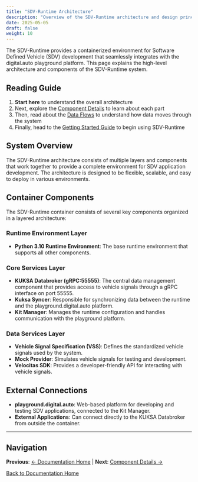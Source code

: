```yaml
---
title: "SDV-Runtime Architecture"
description: "Overview of the SDV-Runtime architecture and design principles"
date: 2025-05-05
draft: false
weight: 10
---
```


The SDV-Runtime provides a containerized environment for Software Defined Vehicle (SDV) development that seamlessly integrates with the digital.auto playground platform. This page explains the high-level architecture and components of the SDV-Runtime system.

## Reading Guide

1. **Start here** to understand the overall architecture
2. Next, explore the [Component Details](./components/) to learn about each part
3. Then, read about the [Data Flows](./data-flows/) to understand how data moves through the system
4. Finally, head to the [Getting Started Guide](/getting-started/) to begin using SDV-Runtime

## System Overview

The SDV-Runtime architecture consists of multiple layers and components that work together to provide a complete environment for SDV application development. The architecture is designed to be flexible, scalable, and easy to deploy in various environments.

## Container Components

The SDV-Runtime container consists of several key components organized in a layered architecture:

### Runtime Environment Layer

- **Python 3.10 Runtime Environment**: The base runtime environment that supports all other components.

### Core Services Layer

- **KUKSA Databroker (gRPC:55555)**: The central data management component that provides access to vehicle signals through a gRPC interface on port 55555.
- **Kuksa Syncer**: Responsible for synchronizing data between the runtime and the playground.digital.auto platform.
- **Kit Manager**: Manages the runtime configuration and handles communication with the playground platform.

### Data Services Layer

- **Vehicle Signal Specification (VSS)**: Defines the standardized vehicle signals used by the system.
- **Mock Provider**: Simulates vehicle signals for testing and development.
- **Velocitas SDK**: Provides a developer-friendly API for interacting with vehicle signals.

## External Connections

- **playground.digital.auto**: Web-based platform for developing and testing SDV applications, connected to the Kit Manager.
- **External Applications**: Can connect directly to the KUKSA Databroker from outside the container.

---

## Navigation

**Previous**: [← Documentation Home](/) | **Next**: [Component Details →](./components/)

[Back to Documentation Home](/)
